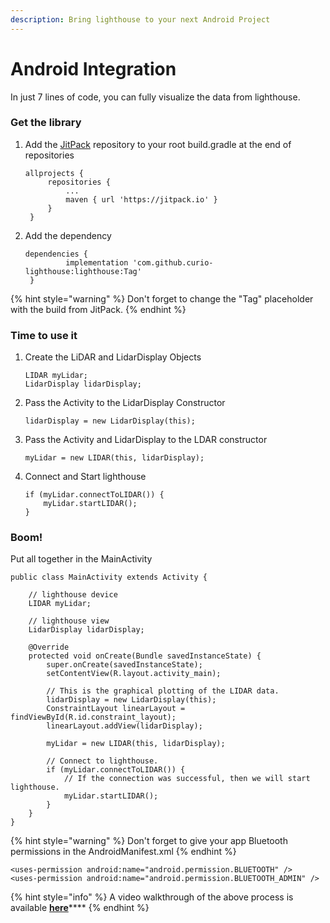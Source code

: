 ```yaml
---
description: Bring lighthouse to your next Android Project
---
```


# Android Integration

In just 7 lines of code, you can fully visualize the data from lighthouse.

### Get the library

1. Add the [JitPack](https://jitpack.io/#curio-lighthouse/lighthouse) repository to your root build.gradle at the end of repositories

   ```text
   allprojects {
   		repositories {
   			...
   			maven { url 'https://jitpack.io' }
   		}
   	}
   ```

2. Add the dependency

   ```text
   dependencies {
   	        implementation 'com.github.curio-lighthouse:lighthouse:Tag'
   	}
   ```

{% hint style="warning" %}
Don't forget to change the "Tag" placeholder with the build from JitPack.
{% endhint %}

### Time to use it

1. Create the LiDAR and LidarDisplay Objects

   ```text
   LIDAR myLidar;
   LidarDisplay lidarDisplay;
   ```

2. Pass the Activity to the LidarDisplay Constructor

   ```text
   lidarDisplay = new LidarDisplay(this);
   ```

3. Pass the Activity and LidarDisplay to the LDAR constructor

   ```text
   myLidar = new LIDAR(this, lidarDisplay);
   ```

4. Connect and Start lighthouse

   ```text
   if (myLidar.connectToLIDAR()) {
       myLidar.startLIDAR();
   }
   ```

### Boom! 

Put all together in the MainActivity

```text
public class MainActivity extends Activity {

    // lighthouse device
    LIDAR myLidar;

    // lighthouse view
    LidarDisplay lidarDisplay;

    @Override
    protected void onCreate(Bundle savedInstanceState) {
        super.onCreate(savedInstanceState);
        setContentView(R.layout.activity_main);

        // This is the graphical plotting of the LIDAR data.
        lidarDisplay = new LidarDisplay(this);
        ConstraintLayout linearLayout = findViewById(R.id.constraint_layout);
        linearLayout.addView(lidarDisplay);

        myLidar = new LIDAR(this, lidarDisplay);

        // Connect to lighthouse.
        if (myLidar.connectToLIDAR()) {
            // If the connection was successful, then we will start lighthouse.
            myLidar.startLIDAR();
        }
    }
}
```

 

{% hint style="warning" %}
Don't forget to give your app Bluetooth permissions in the AndroidManifest.xml
{% endhint %}

```text
<uses-permission android:name="android.permission.BLUETOOTH" />
<uses-permission android:name="android.permission.BLUETOOTH_ADMIN" />
```

{% hint style="info" %}
A video walkthrough of the above process is available [**here**](https://www.youtube.com/watch?v=Ep4xlEgZQuU)\*\*\*\*
{% endhint %}

